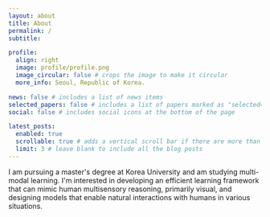 ```yaml
---
layout: about
title: About
permalink: /
subtitle:

profile:
  align: right
  image: profile/profile.png
  image_circular: false # crops the image to make it circular
  more_info: Seoul, Republic of Korea.

news: false # includes a list of news items
selected_papers: false # includes a list of papers marked as "selected={true}"
social: false # includes social icons at the bottom of the page

latest_posts:
  enabled: true
  scrollable: true # adds a vertical scroll bar if there are more than 3 new posts items
  limit: 3 # leave blank to include all the blog posts
---
```


I am pursuing a master's degree at Korea University and am studying multi-modal learning.
I'm interested in developing an efficient learning framework that can mimic human multisensory reasoning, primarily visual, and designing models that enable natural interactions with humans in various situations.
